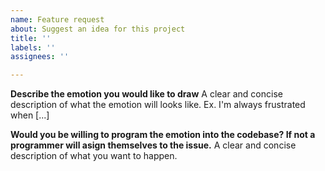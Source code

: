 ```yaml
---
name: Feature request
about: Suggest an idea for this project
title: ''
labels: ''
assignees: ''

---
```


**Describe the emotion you would like to draw**
A clear and concise description of what the emotion will looks like. Ex. I'm always frustrated when [...]

**Would you be willing to program the emotion into the codebase? If not a programmer will asign themselves to the issue.**
A clear and concise description of what you want to happen.
